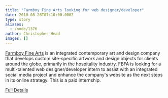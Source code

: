 ```yaml
---
title: "Farmboy Fine Arts looking for web designer/developer"
date: 2010-08-26T07:10:00.000Z
type: story
aliases:
  - /node/1376
author: Christopher Head
images: []
---
```


<div class="field field-name-body field-type-text-with-summary field-label-hidden"><div class="field-items"><div class="field-item even"><p><a href="http://farmboyfinearts.com">Farmboy Fine Arts</a> is an integrated contemporary art and design company that develops custom site-specific artwork and design objects for clients around the globe, primarily in the hospitality industry. FBFA is looking for a multi-talented web designer/developer intern to assist with an integrated social media project and enhance the company&apos;s website as the next steps in its online strategy. This is a paid internship.</p>
<p><a href="/files/20100825_fbfa.pdf">Full Details</a></p>
</div></div></div>    <footer>
          </footer>